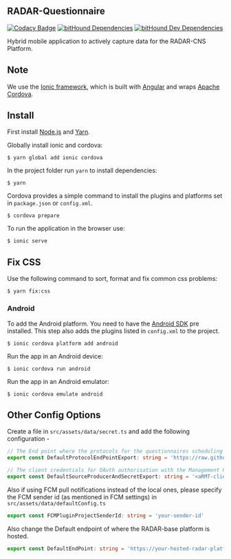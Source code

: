 ## RADAR-Questionnaire

[![Codacy Badge](https://api.codacy.com/project/badge/Grade/cccda70b98d040a09addbcc2b772f6f8)](https://app.codacy.com/app/yatharthranjan89/RADAR-Questionnaire?utm_source=github.com&utm_medium=referral&utm_content=RADAR-base/RADAR-Questionnaire&utm_campaign=Badge_Grade_Settings)
[![bitHound Dependencies](https://www.bithound.io/github/RADAR-CNS/RADAR-Questionnaire/badges/dependencies.svg)](https://www.bithound.io/github/RADAR-CNS/RADAR-Questionnaire/develop/dependencies/npm) [![bitHound Dev Dependencies](https://www.bithound.io/github/RADAR-CNS/RADAR-Questionnaire/badges/devDependencies.svg)](https://www.bithound.io/github/RADAR-CNS/RADAR-Questionnaire/develop/dependencies/npm)

Hybrid mobile application to actively capture data for the RADAR-CNS Platform.

## Note

We use the [Ionic framework](http://ionicframework.com/docs/), which is built with [Angular](https://angular.io/) and wraps [Apache Cordova](https://cordova.apache.org/).

## Install

First install [Node.js](https://nodejs.org/) and [Yarn](https://yarnpkg.com/en/docs/install).

Globally install ionic and cordova:
```
$ yarn global add ionic cordova
```

In the project folder run `yarn` to install dependencies:
```
$ yarn
```

Cordova provides a simple command to install the plugins and platforms set in `package.json` or `config.xml`.
```
$ cordova prepare
```

To run the application in the browser use:
```
$ ionic serve
```

## Fix CSS

Use the following command to sort, format and fix common css problems:
```
$ yarn fix:css
```

### Android

To add the Android platform. You need to have the [Android SDK](https://developer.android.com/studio/index.html) pre installed. This step also adds the plugins listed in `config.xml` to the project.
```
$ ionic cordova platform add android
```

Run the app in an Android device:
```
$ ionic cordova run android
```

Run the app in an Android emulator:
```
$ ionic cordova emulate android
```

## Other Config Options

Create a file in `src/assets/data/secret.ts` and add the following configuration -

```ts
// The End point where the protocols for the questionnaires scheduling is hosted
export const DefaultProtocolEndPointExport: string = 'https://raw.githubusercontent.com/RADAR-base/RADAR-aRMT-protocols/master/'

// The client credentials for OAuth authorisation with the Management Portal
export const DefaultSourceProducerAndSecretExport: string = '<aRMT-client>:<aRMT-secret>'
```

Also if using FCM pull notifications instead of the local ones, please specify the FCM sender id (as mentioned in FCM settings) in `src/assets/data/defaultConfig.ts`

```ts
export const FCMPluginProjectSenderId: string = 'your-sender-id'
```

Also change the Default endpoint of where the RADAR-base platform is hosted.

```ts
export const DefaultEndPoint: string = 'https://your-hosted-radar-platform-base-url/'
```
